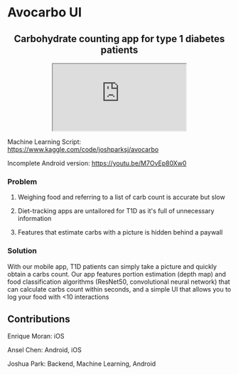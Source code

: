 # Avocarbo UI

<div align="center">
	<h2>Carbohydrate counting app for type 1 diabetes patients</h2>
	<iframe src="https://www.youtube.com/embed/Q4NB3msjlTQ">
	</iframe>
</div>

Machine Learning Script: https://www.kaggle.com/code/joshparksj/avocarbo

Incomplete Android version: https://youtu.be/M7OvEp80Xw0

### Problem
1. Weighing food and referring to a list of carb count is accurate but slow

2. Diet-tracking apps are untailored for T1D as it's full of unnecessary information

3. Features that estimate carbs with a picture is hidden behind a paywall

### Solution
With our mobile app, T1D patients can simply take a picture and quickly obtain a carbs count. Our app features portion estimation (depth map) and food classification algorithms (ResNet50, convolutional neural network) that can calculate carbs count within seconds, and a simple UI that allows you to log your food with <10 interactions

## Contributions
Enrique Moran: iOS

Ansel Chen: Android, iOS

Joshua Park: Backend, Machine Learning, Android
